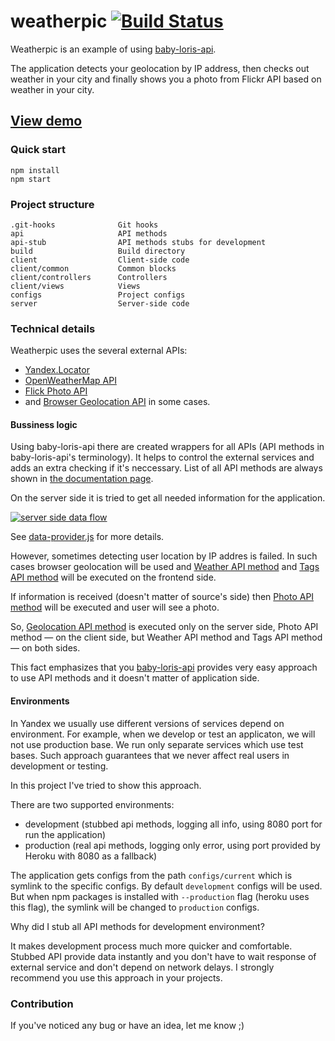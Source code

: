 # weatherpic [![Build Status](https://travis-ci.org/tarmolov/weatherpic.svg?branch=master)](https://travis-ci.org/tarmolov/weatherpic)
Weatherpic is an example of using [baby-loris-api](https://github.com/tarmolov/baby-loris-api).

The application detects your geolocation by IP address, then checks out weather in your city and finally shows you a photo from Flickr API based on weather in your city.

## [View demo](http://weatherpic.herokuapp.com/)

### Quick start
```
npm install
npm start
```

### Project structure
```
.git-hooks              Git hooks
api                     API methods
api-stub                API methods stubs for development
build                   Build directory
client                  Client-side code
client/common           Common blocks
client/controllers      Controllers
client/views            Views
configs                 Project configs
server                  Server-side code
```

### Technical details
Weatherpic uses the several external APIs:
  * [Yandex.Locator](http://api.yandex.ru/locator/)
  * [OpenWeatherMap API](http://openweathermap.org/api)
  * [Flick Photo API](https://www.flickr.com/services/api/)
  * and [Browser Geolocation API](https://developer.mozilla.org/en-US/docs/Web/API/Geolocation/Using_geolocation) in some cases.

#### Bussiness logic
Using baby-loris-api there are created wrappers for all APIs (API methods in baby-loris-api's terminology). It helps to control the external services and adds an extra checking if it's neccessary. List of all API methods are always shown in [the documentation page](http://weatherpic.herokuapp.com/api).

On the server side it is tried to get all needed information for the application.

[![server side data flow](http://www.plantuml.com/plantuml/png/VP1B2iCm34JtFeLsQI790Rmev0QzWd24AmYswuf-2Bbxx3PjJKko4OoOUIFK6V4HkX2KIWEQ0_GeU8p-oZr53PP4gNALBHXO0zt9x2fBVl06XRshQXWvQ8XqRZbCUvLiqFmHt_PDx8rGJXGpSa3vXjgawgHSkV9kjMpXR7O9saikMhoVq2eq1tw9oPJ-fs4qB8_Yk2phP-ALcsO0)](http://www.codeuml.com/?635430275175347104)

See [data-provider.js](server/lib/data-provider.js) for more details.

However, sometimes detecting user location by IP addres is failed. In such cases browser geolocation will be used and [Weather API method](api/weather.api.js) and [Tags API method](api/tags.api.js) will be executed on the frontend side.

If information is received (doesn't matter of source's side) then [Photo API method](api/photo.api.js) will be executed and user will see a photo.

So, [Geolocation API method](api/geolocation.api.js) is executed only on the server side, Photo API method — on the client side, but Weather API method and Tags API method — on both sides.

This fact emphasizes that you [baby-loris-api](https://github.com/tarmolov/baby-loris-api) provides very easy approach to use API methods and it doesn't matter of application side.

#### Environments
In Yandex we usually use different versions of services depend on environment. For example, when we develop or test an applicaton, we will not use production base. We run only separate services which use test bases. Such approach guarantees that we never affect real users in development or testing.

In this project I've tried to show this approach.

There are two supported environments:

  * development (stubbed api methods, logging all info, using 8080 port for run the application)
  * production (real api methods, logging only error, using port provided by Heroku with 8080 as a fallback)

The application gets configs from the path ```configs/current``` which is symlink to the specific configs. By default ```development``` configs will be used. But when npm packages is installed with ```--production``` flag (heroku uses this flag), the symlink will be changed to ```production``` configs.

Why did I stub all API methods for development environment?

It makes development process much more quicker and comfortable. Stubbed API provide data instantly and you don't have to wait response of external service and don't depend on network delays. I strongly recommend you use this approach in your projects.

### Contribution
If you've noticed any bug or have an idea, let me know ;)
